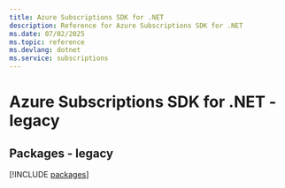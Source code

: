 ```yaml
---
title: Azure Subscriptions SDK for .NET
description: Reference for Azure Subscriptions SDK for .NET
ms.date: 07/02/2025
ms.topic: reference
ms.devlang: dotnet
ms.service: subscriptions
---
```

# Azure Subscriptions SDK for .NET - legacy
## Packages - legacy
[!INCLUDE [packages](subscriptions-index.md)]